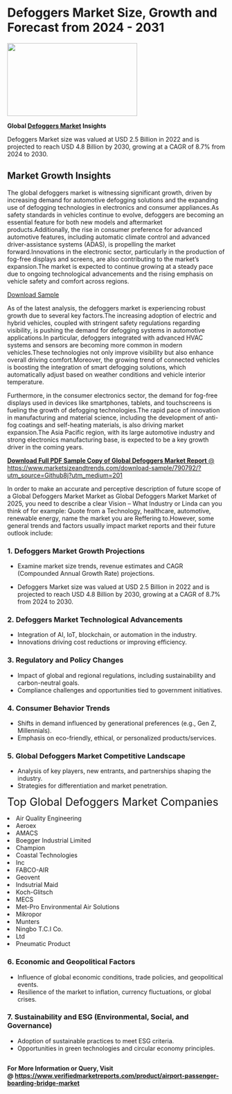 <H1>Defoggers Market Size, Growth and Forecast from 2024 - 2031</H1><img class="aligncenter size-medium wp-image-584254" src="https://thirdeyenews.in/wp-content/uploads/2024/09/Global-Market-Research-300x168.jpeg" alt="" width="300" height="168" /><p><strong>Global&nbsp;<a href="https://www.marketsizeandtrends.com/download-sample/790792/?utm_source=Github8j?utm_medium=201">Defoggers Market</a> Insights</strong></p><p>Defoggers Market size was valued at USD 2.5 Billion in 2022 and is projected to reach USD 4.8 Billion by 2030, growing at a CAGR of 8.7% from 2024 to 2030.</p><p><h2>Market Growth Insights</h2> <p>The global defoggers market is witnessing significant growth, driven by increasing demand for automotive defogging solutions and the expanding use of defogging technologies in electronics and consumer appliances.As safety standards in vehicles continue to evolve, defoggers are becoming an essential feature for both new models and aftermarket products.Additionally, the rise in consumer preference for advanced automotive features, including automatic climate control and advanced driver-assistance systems (ADAS), is propelling the market forward.Innovations in the electronic sector, particularly in the production of fog-free displays and screens, are also contributing to the market’s expansion.The market is expected to continue growing at a steady pace due to ongoing technological advancements and the rising emphasis on vehicle safety and comfort across regions.</p> <p><a href="#">Download Sample</a></p> <p>As of the latest analysis, the defoggers market is experiencing robust growth due to several key factors.The increasing adoption of electric and hybrid vehicles, coupled with stringent safety regulations regarding visibility, is pushing the demand for defogging systems in automotive applications.In particular, defoggers integrated with advanced HVAC systems and sensors are becoming more common in modern vehicles.These technologies not only improve visibility but also enhance overall driving comfort.Moreover, the growing trend of connected vehicles is boosting the integration of smart defogging solutions, which automatically adjust based on weather conditions and vehicle interior temperature.</p> <p>Furthermore, in the consumer electronics sector, the demand for fog-free displays used in devices like smartphones, tablets, and touchscreens is fueling the growth of defogging technologies.The rapid pace of innovation in manufacturing and material science, including the development of anti-fog coatings and self-heating materials, is also driving market expansion.The Asia Pacific region, with its large automotive industry and strong electronics manufacturing base, is expected to be a key growth driver in the coming years.</p> <p><a href="#"></p><p><span class=""><strong>Download Full PDF Sample Copy of Global Defoggers Market Report</strong> @ <a href="https://www.marketsizeandtrends.com/download-sample/790792/?utm_source=Github8j?utm_medium=201" target="_blank">https://www.marketsizeandtrends.com/download-sample/790792/?utm_source=Github8j?utm_medium=201</a></span></p><p>In order to make an accurate and perceptive description of future scope of a Global&nbsp;Defoggers Market Market as Global&nbsp;Defoggers Market Market of 2025, you need to describe a clear Vision &ndash; What Industry or Linda can you think of for example: Quote from a Technology, healthcare, automotive, renewable energy, name the market you are Reffering to.However, some general trends and factors usually impact market reports and their future outlook include:</p><h3>1.&nbsp;<strong>Defoggers Market Growth Projections</strong></h3><ul><li>Examine market size trends, revenue estimates and CAGR (Compounded Annual Growth Rate) projections.</li><li><p>Defoggers Market size was valued at USD 2.5 Billion in 2022 and is projected to reach USD 4.8 Billion by 2030, growing at a CAGR of 8.7% from 2024 to 2030.</p></li></ul><h3>2.&nbsp;<strong>Defoggers Market Technological Advancements</strong></h3><ul><li>Integration of AI, IoT, blockchain, or automation in the industry.</li><li>Innovations driving cost reductions or improving efficiency.</li></ul><h3>3.&nbsp;<strong>Regulatory and Policy Changes</strong></h3><ul><li>Impact of global and regional regulations, including sustainability and carbon-neutral goals.</li><li>Compliance challenges and opportunities tied to government initiatives.</li></ul><h3>4.&nbsp;<strong>Consumer Behavior Trends</strong></h3><ul><li>Shifts in demand influenced by generational preferences (e.g., Gen Z, Millennials).</li><li>Emphasis on eco-friendly, ethical, or personalized products/services.</li></ul><h3>5.&nbsp;<strong>Global Defoggers Market Competitive Landscape</strong></h3><ul><li>Analysis of key players, new entrants, and partnerships shaping the industry.</li><li>Strategies for differentiation and market penetration.</li></ul><p data-pm-slice="1 1 []"><span style="color: inherit; font-family: inherit; font-size: 25px;">Top Global Defoggers Market Companies</span></p><div class="" data-test-id=""><p><li>Air Quality Engineering</li><li> Aeroex</li><li> AMACS</li><li> Boegger Industrial Limited</li><li> Champion</li><li> Coastal Technologies</li><li> Inc</li><li> FABCO-AIR</li><li> Geovent</li><li> Indsutrial Maid</li><li> Koch-Glitsch</li><li> MECS</li><li> Met-Pro Environmental Air Solutions</li><li> Mikropor</li><li> Munters</li><li> Ningbo T.C.I Co.</li><li>Ltd</li><li> Pneumatic Product</li></p></div><h3>6.&nbsp;<strong>Economic and Geopolitical Factors</strong></h3><ul><li>Influence of global economic conditions, trade policies, and geopolitical events.</li><li>Resilience of the market to inflation, currency fluctuations, or global crises.</li></ul><h3>7.&nbsp;<strong>Sustainability and ESG (Environmental, Social, and Governance)</strong></h3><ul><li>Adoption of sustainable practices to meet ESG criteria.</li><li>Opportunities in green technologies and circular economy principles.</li></ul><h2><strong style="font-size: 14px;">For More Information or Query, Visit @&nbsp;</strong><a style="background-color: #ffffff; font-size: 14px;" href="https://www.marketsizeandtrends.com/report/defoggers-market/" target="_blank">https://www.verifiedmarketreports.com/product/airport-passenger-boarding-bridge-market</a></h2>